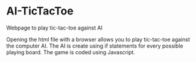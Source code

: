 # AI-TicTacToe
Webpage to play tic-tac-toe against AI

Opening the html file with a browser allows you to play tic-tac-toe against the computer AI. The AI is create using if statements for every possible playing board.
The game is coded using Javascript.
